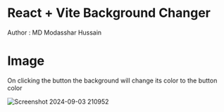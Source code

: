 # React + Vite Background Changer
Author : MD Modasshar Hussain

# Image

On clicking the button the background will change its color to the button color

![Screenshot 2024-09-03 210952](https://github.com/user-attachments/assets/d9d10451-1336-4221-9452-12f2f79b49a4)
